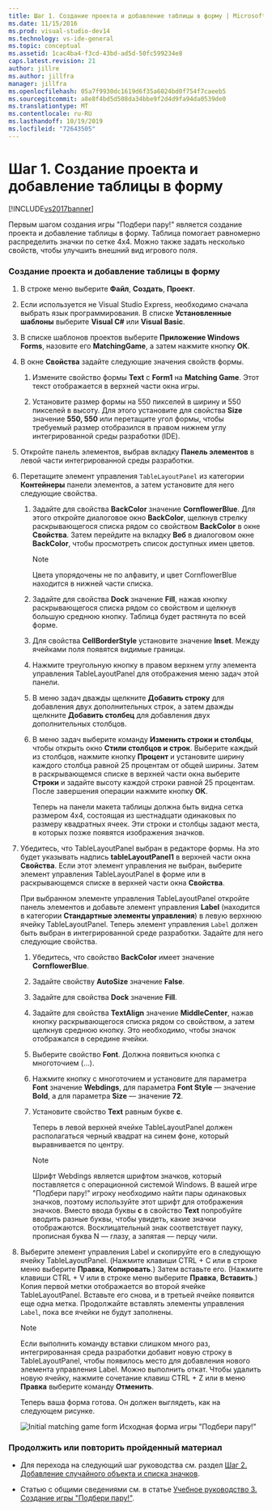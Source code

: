 ```yaml
---
title: Шаг 1. Создание проекта и добавление таблицы в форму | Microsoft Docs
ms.date: 11/15/2016
ms.prod: visual-studio-dev14
ms.technology: vs-ide-general
ms.topic: conceptual
ms.assetid: 1cac4ba4-f3cd-43bd-ad5d-50fc599234e8
caps.latest.revision: 21
author: jillre
ms.author: jillfra
manager: jillfra
ms.openlocfilehash: 05a7f9930dc1619d6f35a6024bd0f754f7caeeb5
ms.sourcegitcommit: a8e8f4bd5d508da34bbe9f2d4d9fa94da0539de0
ms.translationtype: MT
ms.contentlocale: ru-RU
ms.lasthandoff: 10/19/2019
ms.locfileid: "72643505"
---
```

# <a name="step-1-create-a-project-and-add-a-table-to-your-form"></a>Шаг 1. Создание проекта и добавление таблицы в форму
[!INCLUDE[vs2017banner](../includes/vs2017banner.md)]

Первым шагом создания игры "Подбери пару!" является создание проекта и добавление таблицы в форму. Таблица помогает равномерно распределить значки по сетке 4x4. Можно также задать несколько свойств, чтобы улучшить внешний вид игрового поля.

### <a name="to-create-a-project-and-add-a-table-to-your-form"></a>Создание проекта и добавление таблицы в форму

1. В строке меню выберите **Файл**, **Создать**, **Проект**.

2. Если используется не Visual Studio Express, необходимо сначала выбрать язык программирования. В списке **Установленные шаблоны** выберите **Visual C#** или **Visual Basic**.

3. В списке шаблонов проектов выберите **Приложение Windows Forms**, назовите его **MatchingGame**, а затем нажмите кнопку **ОК**.

4. В окне **Свойства** задайте следующие значения свойств формы.

   1. Измените свойство формы **Text** с **Form1** на **Matching Game**. Этот текст отображается в верхней части окна игры.

   2. Установите размер формы на 550 пикселей в ширину и 550 пикселей в высоту. Для этого установите для свойства **Size** значение **550, 550** или перетащите угол формы, чтобы требуемый размер отобразился в правом нижнем углу интегрированной среды разработки (IDE).

5. Откройте панель элементов, выбрав вкладку **Панель элементов** в левой части интегрированной среды разработки.

6. Перетащите элемент управления `TableLayoutPanel` из категории **Контейнеры** панели элементов, а затем установите для него следующие свойства.

   1. Задайте для свойства **BackColor** значение **CornflowerBlue**. Для этого откройте диалоговое окно **BackColor**, щелкнув стрелку раскрывающегося списка рядом со свойством **BackColor** в окне **Свойства**.  Затем перейдите на вкладку **Веб** в диалоговом окне **BackColor**, чтобы просмотреть список доступных имен цветов.

      > [!NOTE]
      > Цвета упорядочены не по алфавиту, и цвет CornflowerBlue находится в нижней части списка.

   2. Задайте для свойства **Dock** значение **Fill**, нажав кнопку раскрывающегося списка рядом со свойством и щелкнув большую среднюю кнопку. Таблица будет растянута по всей форме.

   3. Для свойства **CellBorderStyle** установите значение **Inset**. Между ячейками поля появятся видимые границы.

   4. Нажмите треугольную кнопку в правом верхнем углу элемента управления TableLayoutPanel для отображения меню задач этой панели.

   5. В меню задач дважды щелкните **Добавить строку** для добавления двух дополнительных строк, а затем дважды щелкните **Добавить столбец** для добавления двух дополнительных столбцов.

   6. В меню задач выберите команду **Изменить строки и столбцы**, чтобы открыть окно **Стили столбцов и строк**. Выберите каждый из столбцов, нажмите кнопку **Процент** и установите ширину каждого столбца равной 25 процентам от общей ширины. Затем в раскрывающемся списке в верхней части окна выберите **Строки** и задайте высоту каждой строки равной 25 процентам. После завершения операции нажмите кнопку **ОК**.

      Теперь на панели макета таблицы должна быть видна сетка размером 4х4, состоящая из шестнадцати одинаковых по размеру квадратных ячеек. Эти строки и столбцы задают места, в которых позже появятся изображения значков.

7. Убедитесь, что TableLayoutPanel выбран в редакторе формы. На это будет указывать надпись **tableLayoutPanel1** в верхней части окна **Свойства**. Если этот элемент управления не выбран, выберите элемент управления TableLayoutPanel в форме или в раскрывающемся списке в верхней части окна **Свойства**.

    При выбранном элементе управления TableLayoutPanel откройте панель элементов и добавьте элемент управления **Label** (находится в категории **Стандартные элементы управления**) в левую верхнюю ячейку TableLayoutPanel. Теперь элемент управления `Label` должен быть выбран в интегрированной среде разработки. Задайте для него следующие свойства.

   1. Убедитесь, что свойство **BackColor** имеет значение **CornflowerBlue**.

   2. Задайте свойству **AutoSize** значение **False**.

   3. Задайте для свойства **Dock** значение **Fill**.

   4. Задайте для свойства **TextAlign** значение **MiddleCenter**, нажав кнопку раскрывающегося списка рядом со свойством, а затем щелкнув среднюю кнопку. Это необходимо, чтобы значок отображался в середине ячейки.

   5. Выберите свойство **Font**. Должна появиться кнопка с многоточием (…).

   6. Нажмите кнопку с многоточием и установите для параметра **Font** значение **Webdings**, для параметра **Font Style** — значение **Bold**, а для параметра **Size** — значение **72**.

   7. Установите свойство **Text** равным букве **с**.

        Теперь в левой верхней ячейке TableLayoutPanel должен располагаться черный квадрат на синем фоне, который выравнивается по центру.

       > [!NOTE]
       > Шрифт Webdings является шрифтом значков, который поставляется с операционной системой Windows. В вашей игре "Подбери пару!" игроку необходимо найти пары одинаковых значков, поэтому используйте этот шрифт для отображения значков. Вместо ввода буквы **с** в свойство **Text** попробуйте вводить разные буквы, чтобы увидеть, какие значки отображаются. Восклицательный знак соответствует пауку, прописная буква N — глазу, а запятая — перцу чили.

8. Выберите элемент управления Label и скопируйте его в следующую ячейку TableLayoutPanel. (Нажмите клавиши CTRL + C или в строке меню выберите **Правка**, **Копировать**.) Затем вставьте его. (Нажмите клавиши CTRL + V или в строке меню выберите **Правка**, **Вставить**.) Копия первой метки отображается во второй ячейке TableLayoutPanel. Вставьте его снова, и в третьей ячейке появится еще одна метка. Продолжайте вставлять элементы управления `Label`, пока все ячейки не будут заполнены.

   > [!NOTE]
   > Если выполнить команду вставки слишком много раз, интегрированная среда разработки добавит новую строку в TableLayoutPanel, чтобы появилось место для добавления нового элемента управления Label. Можно выполнить откат. Чтобы удалить новую ячейку, нажмите сочетание клавиш CTRL + Z или в меню **Правка** выберите команду **Отменить**.

    Теперь ваша форма готова. Он должен выглядеть, как на следующем рисунке.

    ![Initial matching game form](../ide/media/express-tut4step1.png "Express_Tut4Step1") Исходная форма игры "Подбери пару!"

### <a name="to-continue-or-review"></a>Продолжить или повторить пройденный материал

- Для перехода на следующий шаг руководства см. раздел [Шаг 2. Добавление случайного объекта и списка значков](../ide/step-2-add-a-random-object-and-a-list-of-icons.md).

- Статью с общими сведениями см. в статье [Учебное руководство 3. Создание игры "Подбери пару!"](../ide/tutorial-3-create-a-matching-game.md).
